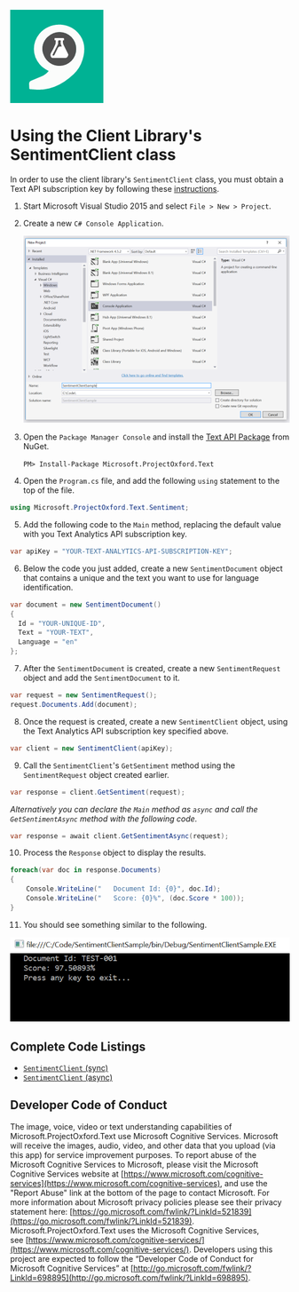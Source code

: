 ![Text Analytics](Images/TextAnalytics.png)

# Using the Client Library's SentimentClient class

In order to use the client library's `SentimentClient` class, you must obtain a Text API subscription key by following these [instructions](/getting-started.md).

1. Start Microsoft Visual Studio 2015 and select `File > New > Project`.

2. Create a new `C# Console Application`.

    ![New Project](Images/03-sentiment-client/01-new-project.png)

3. Open the `Package Manager Console` and install the [Text API Package](https://www.nuget.org/packages/Microsoft.ProjectOxford.Text/) from NuGet.

    `PM> Install-Package Microsoft.ProjectOxford.Text`

4. Open the `Program.cs` file, and add the following `using` statement to the top of the file.

  ```cs
  using Microsoft.ProjectOxford.Text.Sentiment;
  ```

5. Add the following code to the `Main` method, replacing the default value with you Text Analytics API subscription key.

  ```cs
  var apiKey = "YOUR-TEXT-ANALYTICS-API-SUBSCRIPTION-KEY";
  ```

6. Below the code you just added, create a new `SentimentDocument` object that contains a unique and the text you want to use for language identification.

  ```cs
  var document = new SentimentDocument()
  {
    Id = "YOUR-UNIQUE-ID",
    Text = "YOUR-TEXT",
    Language = "en"
  };
  ```

7. After the `SentimentDocument` is created, create a new `SentimentRequest` object and add the `SentimentDocument` to it.

  ```cs
  var request = new SentimentRequest();
  request.Documents.Add(document);
  ```

8. Once the request is created, create a new `SentimentClient` object, using the Text Analytics API subscription key specified above.

  ```cs
  var client = new SentimentClient(apiKey);
  ```

9. Call the `SentimentClient`'s `GetSentiment` method using the `SentimentRequest` object created earlier.

  ```cs
  var response = client.GetSentiment(request);
  ```

  _Alternatively you can declare the `Main` method as `async` and call the `GetSentimentAsync` method with the following code._

  ```cs
  var response = await client.GetSentimentAsync(request);
  ```

10. Process the `Response` object to display the results.

  ```cs
  foreach(var doc in response.Documents)
  {
      Console.WriteLine("   Document Id: {0}", doc.Id);
      Console.WriteLine("   Score: {0}%", (doc.Score * 100));
  }
  ```

11. You should see something similar to the following.

  ![Output](Images/03-sentiment-client/02-output.png)

## Complete Code Listings
- [`SentimentClient` (sync)](CodeListings/03-sentiment-client-sync.md)
- [`SentimentClient` (async)](CodeListings/03-sentiment-client-async.md)

## Developer Code of Conduct
The image, voice, video or text understanding capabilities of Microsoft.ProjectOxford.Text use Microsoft Cognitive Services. Microsoft will receive the images, audio, video, and other data that you upload (via this app) for service improvement purposes. To report abuse of the Microsoft Cognitive Services to Microsoft, please visit the Microsoft Cognitive Services website at [https://www.microsoft.com/cognitive-services](https://www.microsoft.com/cognitive-services), and use the "Report Abuse" link at the bottom of the page to contact Microsoft. For more information about Microsoft privacy policies please see their privacy statement here: [https://go.microsoft.com/fwlink/?LinkId=521839](https://go.microsoft.com/fwlink/?LinkId=521839).
Microsoft.ProjectOxford.Text uses the Microsoft Cognitive Services, see [https://www.microsoft.com/cognitive-services/](https://www.microsoft.com/cognitive-services/). Developers using this project are expected to follow the “Developer Code of Conduct for Microsoft Cognitive Services” at [http://go.microsoft.com/fwlink/?LinkId=698895](http://go.microsoft.com/fwlink/?LinkId=698895).
